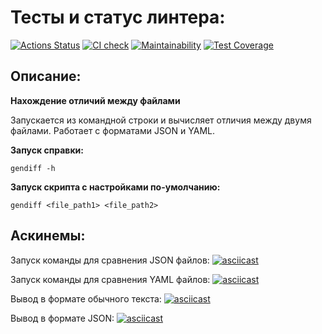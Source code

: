 # Тесты и статус линтера:

[![Actions Status](https://github.com/145kjhgv/python-project-50/actions/workflows/hexlet-check.yml/badge.svg)](https://github.com/145kjhgv/python-project-50/actions)
[![CI check](https://github.com/145kjhgv/python-project-50/actions/workflows/main.yml/badge.svg)](https://github.com/145kjhgv/python-project-50/actions/workflows/main.yml)
[![Maintainability](https://api.codeclimate.com/v1/badges/fc41f486953fcf9da54d/maintainability)](https://codeclimate.com/github/aesmirnov-pm/python-project-50/maintainability)
[![Test Coverage](https://api.codeclimate.com/v1/badges/fc41f486953fcf9da54d/test_coverage)](https://codeclimate.com/github/aesmirnov-pm/python-project-50/test_coverage)

## Описание:

**Нахождение отличий между файлами**

Запускается из командной строки и вычисляет отличия между двумя файлами. Работает с форматами JSON и YAML.

**Запуск справки:**

`gendiff -h`

**Запуск скрипта c настройками по-умолчанию:**

`gendiff <file_path1> <file_path2>`

## Аскинемы:

Запуск команды для сравнения JSON файлов:
[![asciicast](https://asciinema.org/a/p9PwCYpf37NXsMe0oGmgbaQci.svg)](https://asciinema.org/a/p9PwCYpf37NXsMe0oGmgbaQci)

Запуск команды для сравнения YAML файлов:
[![asciicast](https://asciinema.org/a/oNGk5M7uII9eJpfy1qyX4mU3Z.svg)](https://asciinema.org/a/oNGk5M7uII9eJpfy1qyX4mU3Z)

Вывод в формате обычного текста:
[![asciicast](https://asciinema.org/a/kcHYJTFI9B716HgyTFEL3yzsg.svg)](https://asciinema.org/a/kcHYJTFI9B716HgyTFEL3yzsg)

Вывод в формате JSON:
[![asciicast](https://asciinema.org/a/wiiuOGkdfNLKiLNEjZff0vSTR.svg)](https://asciinema.org/a/wiiuOGkdfNLKiLNEjZff0vSTR)